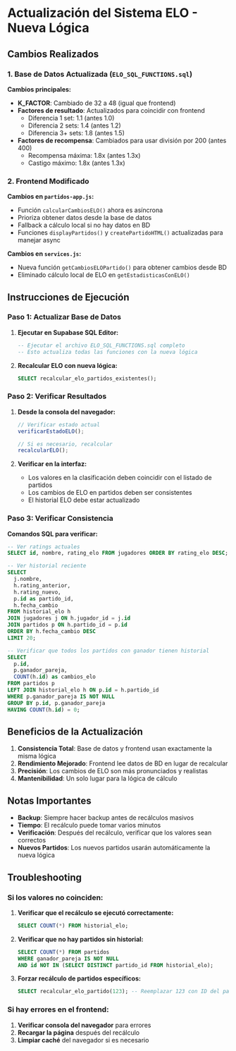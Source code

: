 # Actualización del Sistema ELO - Nueva Lógica

## Cambios Realizados

### 1. Base de Datos Actualizada (`ELO_SQL_FUNCTIONS.sql`)

**Cambios principales:**
- **K_FACTOR**: Cambiado de 32 a 48 (igual que frontend)
- **Factores de resultado**: Actualizados para coincidir con frontend
  - Diferencia 1 set: 1.1 (antes 1.0)
  - Diferencia 2 sets: 1.4 (antes 1.2)
  - Diferencia 3+ sets: 1.8 (antes 1.5)
- **Factores de recompensa**: Cambiados para usar división por 200 (antes 400)
  - Recompensa máxima: 1.8x (antes 1.3x)
  - Castigo máximo: 1.8x (antes 1.3x)

### 2. Frontend Modificado

**Cambios en `partidos-app.js`:**
- Función `calcularCambiosELO()` ahora es asíncrona
- Prioriza obtener datos desde la base de datos
- Fallback a cálculo local si no hay datos en BD
- Funciones `displayPartidos()` y `createPartidoHTML()` actualizadas para manejar async

**Cambios en `services.js`:**
- Nueva función `getCambiosELOPartido()` para obtener cambios desde BD
- Eliminado cálculo local de ELO en `getEstadisticasConELO()`

## Instrucciones de Ejecución

### Paso 1: Actualizar Base de Datos

1. **Ejecutar en Supabase SQL Editor:**
   ```sql
   -- Ejecutar el archivo ELO_SQL_FUNCTIONS.sql completo
   -- Esto actualiza todas las funciones con la nueva lógica
   ```

2. **Recalcular ELO con nueva lógica:**
   ```sql
   SELECT recalcular_elo_partidos_existentes();
   ```

### Paso 2: Verificar Resultados

1. **Desde la consola del navegador:**
   ```javascript
   // Verificar estado actual
   verificarEstadoELO();
   
   // Si es necesario, recalcular
   recalcularELO();
   ```

2. **Verificar en la interfaz:**
   - Los valores en la clasificación deben coincidir con el listado de partidos
   - Los cambios de ELO en partidos deben ser consistentes
   - El historial ELO debe estar actualizado

### Paso 3: Verificar Consistencia

**Comandos SQL para verificar:**

```sql
-- Ver ratings actuales
SELECT id, nombre, rating_elo FROM jugadores ORDER BY rating_elo DESC;

-- Ver historial reciente
SELECT 
  j.nombre,
  h.rating_anterior,
  h.rating_nuevo,
  p.id as partido_id,
  h.fecha_cambio
FROM historial_elo h
JOIN jugadores j ON h.jugador_id = j.id
JOIN partidos p ON h.partido_id = p.id
ORDER BY h.fecha_cambio DESC
LIMIT 20;

-- Verificar que todos los partidos con ganador tienen historial
SELECT 
  p.id,
  p.ganador_pareja,
  COUNT(h.id) as cambios_elo
FROM partidos p
LEFT JOIN historial_elo h ON p.id = h.partido_id
WHERE p.ganador_pareja IS NOT NULL
GROUP BY p.id, p.ganador_pareja
HAVING COUNT(h.id) = 0;
```

## Beneficios de la Actualización

1. **Consistencia Total**: Base de datos y frontend usan exactamente la misma lógica
2. **Rendimiento Mejorado**: Frontend lee datos de BD en lugar de recalcular
3. **Precisión**: Los cambios de ELO son más pronunciados y realistas
4. **Mantenibilidad**: Un solo lugar para la lógica de cálculo

## Notas Importantes

- **Backup**: Siempre hacer backup antes de recálculos masivos
- **Tiempo**: El recálculo puede tomar varios minutos
- **Verificación**: Después del recálculo, verificar que los valores sean correctos
- **Nuevos Partidos**: Los nuevos partidos usarán automáticamente la nueva lógica

## Troubleshooting

### Si los valores no coinciden:

1. **Verificar que el recálculo se ejecutó correctamente:**
   ```sql
   SELECT COUNT(*) FROM historial_elo;
   ```

2. **Verificar que no hay partidos sin historial:**
   ```sql
   SELECT COUNT(*) FROM partidos 
   WHERE ganador_pareja IS NOT NULL 
   AND id NOT IN (SELECT DISTINCT partido_id FROM historial_elo);
   ```

3. **Forzar recálculo de partidos específicos:**
   ```sql
   SELECT recalcular_elo_partido(123); -- Reemplazar 123 con ID del partido
   ```

### Si hay errores en el frontend:

1. **Verificar consola del navegador** para errores
2. **Recargar la página** después del recálculo
3. **Limpiar caché** del navegador si es necesario 